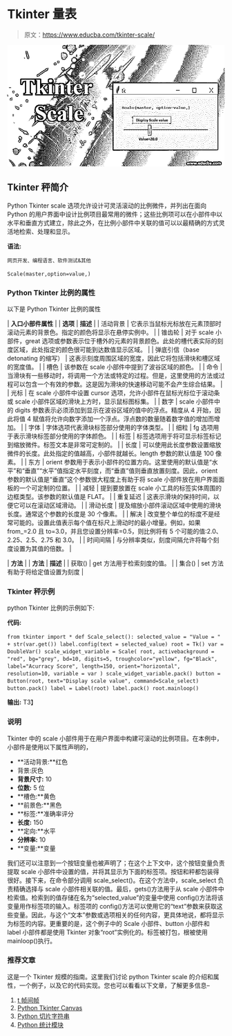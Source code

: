 # Tkinter 量表

> 原文：<https://www.educba.com/tkinter-scale/>

![tkinter scale](img/80c58aa88cdf589f420b5108b37c7266.png)



## Tkinter 秤简介

Python Tkinter scale 选项允许设计可灵活滚动的比例微件，并列出在面向 Python 的用户界面中设计比例项目最常用的微件；这些比例项可以在小部件中以水平和垂直方式建立，除此之外，在比例小部件中关联的值可以以最精确的方式灵活地检索、处理和显示。

**语法:**

<small>网页开发、编程语言、软件测试&其他</small>

`Scale(master,option=value,)`

### Python Tkinter 比例的属性

以下是 Python Tkinter 比例的属性

| **入口小部件属性** |
| **选项** | **描述** |
| 活动背景 | 它表示当鼠标光标放在元素顶部时滚动元素的背景色。指定的颜色将显示在悬停实例中。 |
| 锥齿轮 | 对于 scale 小部件，great 选项或参数表示位于槽外的元素的背景颜色。此处的槽代表实际的刻度区域，此处指定的颜色很可能到达数值显示区域。 |
| 弹底引信（base detonating 的缩写） | 这表示刻度周围区域的宽度，因此它将包括滑块和槽区域的宽度值。 |
| 槽色 | 该参数在 scale 小部件中提到了波谷区域的颜色。 |
| 命令 | 当滑块有一些移动时，将调用一个方法或特定的过程。但是，这里使用的方法或过程可以包含一个有效的参数。这是因为滑块的快速移动可能不会产生综合结果。 |
| 光标 | 在 scale 小部件中设置 cursor 选项，允许小部件在鼠标光标位于滚动条或 scale 小部件区域的滑块上方时，显示鼠标图标集。 |
| 数字 | scale 小部件中的 digits 参数表示必须添加到显示在波谷区域的值中的浮点。精度从 4 开始，因此将值 4 赋值将允许向数字添加一个浮点。浮点数的数量随着数字值的增加而增加。 |
| 字体 | 字体选项代表滑块标签部分使用的字体类型。 |
| 细粒 | fg 选项用于表示滑块标签部分使用的字体颜色。 |
| 标签 | 标签选项用于将可显示标签标记到缩放微件。标签文本是非常可定制的。 |
| 长度 | 可以使用此长度参数设置缩放微件的长度。此处指定的值越高，小部件就越长。length 参数的默认值是 100 像素。 |
| 东方 | orient 参数用于表示小部件的位置方向。这里使用的默认值是“水平”和“垂直”“水平”值指定水平刻度，而“垂直”值则垂直放置刻度。因此，orient 参数的默认值是“垂直”这个参数很大程度上有助于将 scale 小部件放在用户界面面板的一个可定制的位置。 |
| 减轻 | 提到要放置在 scale 小工具的标签实体周围的边框类型。该参数的默认值是 FLAT。 |
| 重复延迟 | 这表示滑块的保持时间，以便它可以在滚动区域滑动。 |
| 滑动长度 | 提及缩放小部件滚动区域中使用的滑块长度。通常这个参数的长度是 30 个像素。 |
| 解决 | 改变整个单位的标度不是经常可能的。设置此值表示每个值在标尺上滑动时的最小增量。例如，如果 from_=2.0 且 to=3.0，并且您设置分辨率=0.5，则比例将有 5 个可能的值:2.0、2.25、2.5、2.75 和 3.0。 |
| 时间间隔 | 与分辨率类似，刻度间隔允许将每个刻度设置为其值的倍数。 |

| **方法** |
| **方法** | **描述** |
| 获取() | get 方法用于检索刻度的值。 |
| 集合() | set 方法有助于将给定值设置为刻度 |

### Tkinter 秤示例

python Tkinter 比例的示例如下:

**代码:**

`from tkinter import *
def Scale_select():
selected_value = "Value = " + str(var.get())
label.config(text = selected_value)
root = Tk()
var = DoubleVar()
scale_widget_variable = Scale( root,
activebackground = "red",
bg="grey",
bd=10,
digits=5,
troughcolor="yellow",
fg="Black",
label="Acurracy Score",
length=150,
orient="horizontal",
resolution=10,
variable = var )
scale_widget_variable.pack()
button = Button(root, text="Display scale value", command=Scale_select)
button.pack()
label = Label(root)
label.pack()
root.mainloop()`

**输出:**
T3】



### 说明

Tkinter 中的 scale 小部件用于在用户界面中构建可滚动的比例项目。在本例中，小部件是使用以下属性声明的，

*   **活动背景:**红色
*   背景:灰色
*   **背景尺寸:** 10
*   **位数:** 5 位
*   **槽色:**黄色
*   **前景色:**黑色
*   **标签:**准确率评分
*   **长度:** 150
*   **定向:**水平
*   **分辨率:** 10
*   **变量:**变量

我们还可以注意到一个按钮变量也被声明了；在这个上下文中，这个按钮变量负责提取 scale 小部件中设置的值，并将其显示为下面的标签项。按钮和秤都包装得很好。接下来，在命令部分调用 scale_select()。在这个方法中，scale_select 负责精确选择与 scale 小部件相关联的值。最后，gets()方法用于从 scale 小部件中检索值。检索到的值存储在名为“selected_value”的变量中使用 config()方法将该变量用作标签项的输入。标签项的 config()方法可以使用它的“text”参数来获取这些变量。因此，与这个“文本”参数或选项相关的任何内容，更具体地说，都将显示为标签的内容。更重要的是，这个例子中的 Scale 小部件、button 小部件和 label 小部件都是使用 Tkinter 对象“root”实例化的。标签被打包，根被使用 mainloop()执行。

### 推荐文章

这是一个 Tkinter 规模的指南。这里我们讨论 python Tkinter scale 的介绍和属性，一个例子，以及它的代码实现。您也可以看看以下文章，了解更多信息–

1.  [t 帧间帧](https://www.educba.com/tkinter-frame/)
2.  [Python Tkinter Canvas](https://www.educba.com/python-tkinter-canvas/)
3.  [Python 切片字符串](https://www.educba.com/python-slice-string/)
4.  [Python 统计模块](https://www.educba.com/python-statistics-module/)





